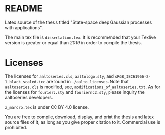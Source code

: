 # README

Latex source of the thesis titled "State-space deep Gaussian processes with applications".

The main tex file is `dissertation.tex`. It is recommended that your Texlive version is greater or equal than *2019* in order to compile the thesis.

# Licenses

The licenses for `aaltoseries.cls`, `aaltologo.sty`, and `sRGB_IEC61966-2-1_black_scaled.icc` are found in `./aalto_licenses`. Note that `aaltoseries.cls` is modified, see, `modifications_of_aaltoseries.txt`. As for the licenses for `fourier2.sty` and `fouriernc2.sty`, please inquiry the aaltoseries developers.

`z_marcro.tex` is under CC BY 4.0 license.

You are free to compile, download, display, and print the thesis and latex source files of it, as long as you give proper citation to it. Commercial use is prohibited.
